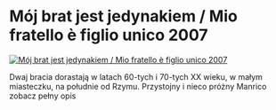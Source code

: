 Mój brat jest jedynakiem / Mio fratello è figlio unico 2007 
=============
[![Mój brat jest jedynakiem / Mio fratello è figlio unico 2007 ](http://vidos.pl/images/player.gif)](http://vidos.pl/moj-brat-jest-jedynakiem-mio-fratello--figlio-unico-2007)

 Dwaj bracia dorastają w latach 60-tych i 70-tych XX wieku, w małym miasteczku, na południe od Rzymu. Przystojny i nieco próżny Manrico zobacz pełny opis
